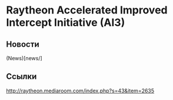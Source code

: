 # Raytheon Accelerated Improved Intercept Initiative (AI3)


## Новости

(News)[news/]

## Ссылки

http://raytheon.mediaroom.com/index.php?s=43&item=2635

